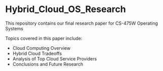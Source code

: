 # Hybrid_Cloud_OS_Research
This repository contains our final research paper for CS-475W Operating Systems

Topics covered in this paper include:
* Cloud Computing Overview
* Hybrid Cloud Tradeoffs
* Analysis of Top Cloud Service Providers
* Conclusions and Future Research

